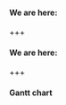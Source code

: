 #### We are here:<!-- .element: style="float: left;color: #EAEAEA; font-weight: bold;" -->

<span class="fragment"></span>

<div data-animate data-src="images/intavia_arch1.drawio.svg">
<!--
{ "setup": [
{ "element": "#cell-3, #cell-4", "modifier": "attr", "parameters": [ {"class": "fragment", "data-fragment-index": "0"} ] }
]}
-->
</div>

+++

#### We are here:<!-- .element: style="float: left" -->

<span class="fragment"></span>

<div data-animate data-src="images/intavia_arch2.drawio.svg">
<!--
{ "setup": [
{ "element": "#cell-3, #cell-4, #cell-5", "modifier": "attr", "parameters": [ {"class": "fragment", "data-fragment-index": "0"} ] }
]}
-->
</div>

+++

#### Gantt chart<!-- .element: style="position: absolute; left: 5%; top: 30%" -->

<span class="fragment"></span>
<span class="fragment"></span>
<span class="fragment"></span>
<span class="fragment"></span>
<span class="fragment"></span>
<span class="fragment"></span>
<span class="fragment"></span>
<span class="fragment"></span>
<span class="fragment"></span>

<div style="margin-bottom: 80px" data-animate data-src="images/wp3_timeline.drawio.svg">
<!--
{ "setup": [
{ "element": "#cell-2", "modifier": "attr", "parameters": [ {"class": "fragment", "data-fragment-index": "0"} ] },
{ "element": "#cell-3", "modifier": "attr", "parameters": [ {"class": "fragment", "data-fragment-index": "1"} ] },
{ "element": "#cell-5", "modifier": "attr", "parameters": [ {"class": "fragment", "data-fragment-index": "2"} ] },
{ "element": "#cell-6", "modifier": "attr", "parameters": [ {"class": "fragment", "data-fragment-index": "3"} ] },
{ "element": "#cell-12, #cell-13, #cell-27, #cell-26", "modifier": "attr", "parameters": [ {"class": "fragment", "data-fragment-index": "4"} ] },
{ "element": "#cell-14, #cell-28, #cell-29, #cell-30, #cell-31, #cell-15, #cell-32, #cell-33, #cell-34, #cell-35", "modifier": "attr", "parameters": [ {"class": "fragment", "data-fragment-index": "5"} ] },
{ "element": "#cell-36", "modifier": "attr", "parameters": [ {"class": "fragment", "data-fragment-index": "6"} ] },
{ "element": "#cell-37, #cell-38, #cell-39, #cell-40", "modifier": "attr", "parameters": [ {"class": "fragment", "data-fragment-index": "7"} ] },
{ "element": "#cell-41", "modifier": "attr", "parameters": [ {"class": "fragment", "data-fragment-index": "8"} ] }
]}
-->
</div>